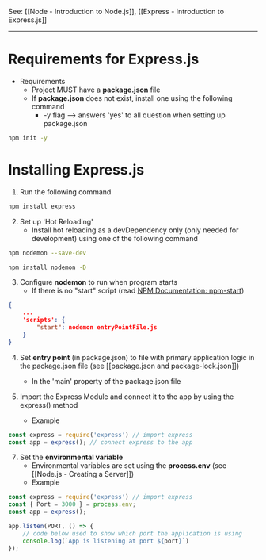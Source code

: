See: [[Node - Introduction to Node.js]], [[Express - Introduction to Express.js]]

---
# Requirements for Express.js
* Requirements
	* Project MUST have a **package.json** file
	* If **package.json** does not exist, install one using the following command
		* -y flag --> answers 'yes' to all question when setting up package.json
```bash
npm init -y
```

# Installing Express.js
1) Run the following command
```bash
npm install express
```

2) Set up 'Hot Reloading'
	* Install hot reloading as a devDependency only (only needed for development) using one of the following command
```bash
npm nodemon --save-dev
```

```bash
npm install nodemon -D
```

3) Configure **nodemon** to run when program starts
	* If there is no "start" script (read [NPM Documentation: npm-start](https://docs.npmjs.com/cli/v8/commands/npm-start#description]))
```json
{
	...
	'scripts': {
		"start": nodemon entryPointFile.js
	}
}
```

4) Set **entry point** (in package.json) to file with primary application logic in the package.json file (see [[package.json and package-lock.json]])
	* In the 'main' property of the package.json file

6) Import the Express Module and connect it to the app by using the express() method
	* Example
```js
const express = require('express') // import express
const app = express(); // connect express to the app
```

7) Set the **environmental variable** 
	* Environmental variables are set using the **process.env** (see [[Node.js - Creating a Server]])
	* Example
```js
const express = require('express') // import express
const { Port = 3000 } = process.env;
const app = express();

app.listen(PORT, () => {
	// code below used to show which port the application is using
	console.log(`App is listening at port ${port}`)
});
```
